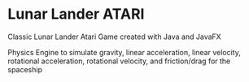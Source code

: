 # Lunar Lander ATARI
 
Classic Lunar Lander Atari Game created with Java and JavaFX

Physics Engine to simulate gravity, linear acceleration, linear velocity, rotational acceleration, rotational velocity, and friction/drag for the spaceship

